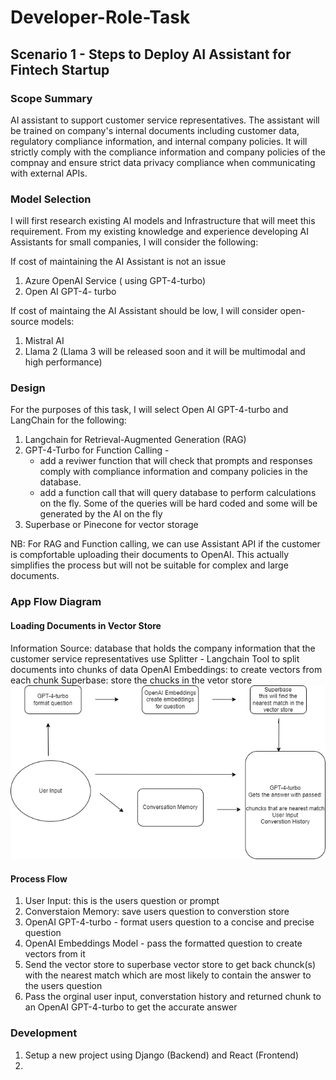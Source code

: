 # Developer-Role-Task

## Scenario 1 - Steps to Deploy AI Assistant for Fintech Startup

### Scope Summary
AI assistant to support customer service representatives. The assistant will be trained on company's internal documents including customer data, regulatory compliance information, and internal company policies. It will strictly comply with the compliance information and company policies of the compnay and ensure strict data privacy compliance when communicating with external APIs.

### Model Selection 
I will first research existing AI models and Infrastructure that will meet this requirement. From my existing knowledge and experience developing AI Assistants for small companies, I will consider the following:

If cost of maintaining the AI Assistant is not an issue
1. Azure OpenAI Service ( using GPT-4-turbo)
2. Open AI GPT-4- turbo

If cost of maintaing the AI Assistant should be low, I will consider open-source models:
1. Mistral AI
2. Llama 2 (Llama 3 will be released soon and it will be multimodal and high performance)

### Design
For the purposes of this task, I will select Open AI GPT-4-turbo and LangChain for the following:
1. Langchain for Retrieval-Augmented Generation (RAG) 
2. GPT-4-Turbo for Function Calling -
    - add a reviwer function that will check that prompts and responses comply with compliance information and company policies in the database.
    - add a function call that will query database to perform calculations on the fly. Some of the queries will be hard coded and some will be generated by the AI on the fly
3. Superbase or Pinecone for vector storage

NB: For RAG and Function calling, we can use Assistant API if the customer is compfortable uploading their documents to OpenAI. This actually simplifies the process but will not be suitable for complex and large documents.

### App Flow Diagram
#### Loading Documents in Vector Store
Information Source: database that holds the company information that the customer service representatives use
Splitter - Langchain Tool to split documents into chunks of data
OpenAI Embeddings: to create vectors from each chunk
Superbase: store the chucks in the vetor store
![Alt Text for Image](/charlesjyde/diagram.drawio.png)
#### Process Flow
1. User Input: this is the users question or prompt
2. Converstaion Memory: save users question to converstion store
3. OpenAI GPT-4-turbo  - format users question to a concise and precise question
4. OpenAI Embeddings Model - pass the formatted question to create vectors from it
5. Send the vector store to superbase vector store to get back chunck(s) with the nearest match which are most likely to contain the answer to the users question
6. Pass the orginal user input, converstation history and returned chunk to an OpenAI GPT-4-turbo to get the accurate answer

### Development
1. Setup a new project using Django (Backend) and React (Frontend)
2. 




